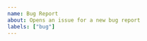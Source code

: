```yaml
---
name: Bug Report
about: Opens an issue for a new bug report
labels: ["bug"]
---
```


<!--
Make sure to include
- OS and Browser (for example, Firefox 89.0b2 on macOS 11.2.1)
- Steps to reproduce
- Any error messages you encounter
- A screenshot, if possible
-->
